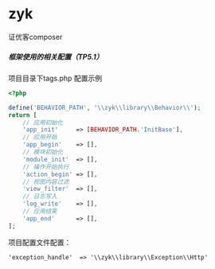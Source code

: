 # zyk
证优客composer

##### 框架使用的相关配置（TP5.1）

项目目录下tags.php 配置示例
```php
<?php

define('BEHAVIOR_PATH', '\\zyk\\library\\Behavior\\');
return [
    // 应用初始化
    'app_init'     => [BEHAVIOR_PATH.'InitBase'],
    // 应用开始
    'app_begin'    => [],
    // 模块初始化
    'module_init'  => [],
    // 操作开始执行
    'action_begin' => [],
    // 视图内容过滤
    'view_filter'  => [],
    // 日志写入
    'log_write'    => [],
    // 应用结束
    'app_end'      => [],
];

```

项目配置文件配置：

```
'exception_handle'  => '\\zyk\\library\\Exception\\Http'
```


